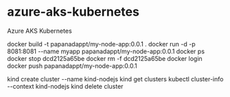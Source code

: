 # azure-aks-kubernetes
Azure AKS Kubernetes


docker build -t papanadappt/my-node-app:0.0.1 .
docker run -d -p 8081:8081 --name myapp papanadappt/my-node-app:0.0.1
docker ps
docker stop dcd2125a65be
docker rm -f dcd2125a65be
docker login
docker push papanadappt/my-node-app:0.0.1

kind create cluster --name kind-nodejs
kind get clusters
kubectl cluster-info --context kind-nodejs
kind delete cluster
